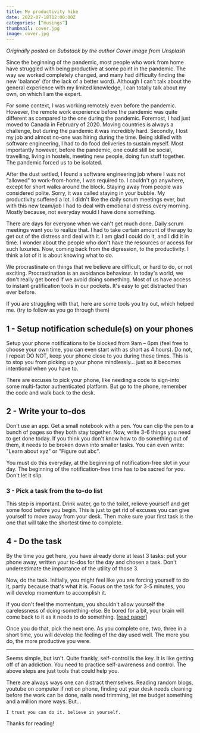 ```yaml
---
title: My productivity hike
date: 2022-07-18T12:00:00Z
categories: [“musings”]
thumbnail: cover.jpg
image: cover.jpg
---
```


_Originally posted on Substack by the author_
_Cover image from Unsplash_

Since the beginning of the pandemic, most people who work from home have struggled with being productive at some point in the pandemic. The way we worked completely changed, and many had difficulty finding the new 'balance' (for the lack of a better word). Although I can't talk about the general experience with my limited knowledge, I can totally talk about my own, on which I am the expert.

For some context, I was working remotely even before the pandemic. However, the remote work experience before the pandemic was quite different as compared to the one during the pandemic. Foremost, I had just moved to Canada in February of 2020. Moving countries is always a challenge, but during the pandemic it was incredibly hard. Secondly, I lost my job and almost no-one was hiring during the time. Being skilled with software engineering, I had to do food deliveries to sustain myself. Most importantly however, before the pandemic, one could still be social, travelling, living in hostels, meeting new people, doing fun stuff together. The pandemic forced us to be isolated.

After the dust settled, I found a software engineering job where I was not "allowed" to work-from-home, I was required to. I couldn't go anywhere, except for short walks around the block. Staying away from people was considered polite. Sorry, it was called staying in your bubble. My productivity suffered a lot. I didn't like the daily scrum meetings ever, but with this new team/job I had to deal with emotional distress every morning. Mostly because, not everyday would I have done something.

There are days for everyone when we can't get much done. Daily scrum meetings want you to realize that. I had to take certain amount of therapy to get out of the distress and deal with it. I am glad I could do it, and I did it in time. I wonder about the people who don't have the resources or access for such luxuries. Now, coming back from the digression, to the productivity. I think a lot of it is about knowing what to do.

We procrastinate on things that we believe are difficult, or hard to do, or not exciting. Procrastination is an avoidance behaviour. In today's world, we don't really get bored if we avoid doing something. Most of us have access to instant gratification tools in our pockets. It's easy to get distracted than ever before.

If you are struggling with that, here are some tools you try out, which helped me. (try to follow as you go through them)

## 1 - Setup notification schedule(s) on your phones

Setup your phone notifications to be blocked from 9am – 6pm (feel free to choose your own time, you can even start with as short as 4 hours). Do not, I repeat DO NOT, keep your phone close to you during these times. This is to stop you from picking up your phone mindlessly… just so it becomes intentional when you have to.

There are excuses to pick your phone, like needing a code to sign-into some multi-factor authenticated platform. But go to the phone, remember the code and walk back to the desk.

## 2 - Write your to-dos

Don't use an app. Get a small notebook with a pen. You can clip the pen to a bunch of pages so they both stay together. Now, write 3-6 things you need to get done today. If you think you don't know how to do something out of them, it needs to be broken down into smaller tasks. You can even write: "Learn about xyz" or "Figure out abc".

You must do this everyday, at the beginning of notification-free slot in your day. The beginning of the notification-free time has to be sacred for you. Don't let it slip.

### 3 - Pick a task from the to-do list

This step is important. Drink water, go to the toilet, relieve yourself and get some food before you begin. This is just to get rid of excuses you can give yourself to move away from your desk. Then make sure your first task is the one that will take the shortest time to complete.

## 4 - Do the task

By the time you get here, you have already done at least 3 tasks: put your phone away, written your to-dos for the day and chosen a task. Don't underestimate the importance of the utility of those 3.

Now, do the task. Initially, you might feel like you are forcing yourself to do it, partly because that's what it is. Focus on the task for 3-5 minutes, you will develop momentum to accomplish it.

If you don't feel the momentum, you shouldn't allow yourself the carelessness of doing-something-else. Be bored for a bit, your brain will come back to it as it needs to do something. [[read paper](https://journals.aom.org/doi/10.5465/amd.2017.0033)]

Once you do that, pick the next one. As you complete one, two, three in a short time, you will develop the feeling of the day used well. The more you do, the more productive you were.

---

Seems simple, but isn't. Quite frankly, self-control is the key. It is like getting off of an addiction. You need to practice self-awareness and control. The above steps are just tools that could help you.

There are always ways one can distract themselves. Reading random blogs, youtube on computer if not on phone, finding out your desk needs cleaning before the work can be done, nails need trimming, let me budget something and a million more ways. But…

    I trust you can do it. believe in yourself.

Thanks for reading!
